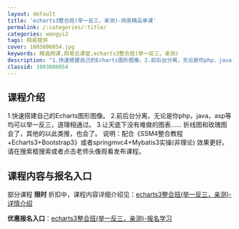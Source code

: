 ```yaml
---
layout: default
title: 'echarts3整合班(举一反三，亲测)-网易精品单课'
permalink: /:categories/:title/
categories: wangyi2
tags: 网易提供
cover: 1003806054.jpg
keywords: 精选网课,网易云课堂,echarts3整合班(举一反三，亲测)
description: "1.快速搭建自己的Echarts图形图像。2.前后台分离，无论是你php，java，asp等均可以举一反三，道理相通过。3.让天底下没有难做的图表......折线图和玫瑰图会了，其他的以此类"
classid: 1003806054
---
```


## 课程介绍

1.快速搭建自己的Echarts图形图像。
2.前后台分离，无论是你php，java，asp等均可以举一反三，道理相通过。
3.让天底下没有难做的图表......
折线图和玫瑰图会了，其他的以此类推，也会了。
说明：配合《SSM4整合教程+Echarts3+Bootstrap3》或者springmvc4+Mybatis3实操(非理论) 效果更好。请在搜索框搜索或者点击老师头像观看发布课程。

## 课程内容与报名入口

部分课程 **限时** 折扣中，课程内容详细介绍见：[echarts3整合班(举一反三，亲测)-详情介绍](https://study.163.com/course/introduction/1003806054.htm?share=1&shareId=1025206652&utm_campaign=share&utm_medium=iphoneShare&utm_source=&utm_u=1025206652)

**优惠报名入口**：[echarts3整合班(举一反三，亲测)-报名学习](https://study.163.com/course/introduction/1003806054.htm?share=1&shareId=1025206652&utm_campaign=share&utm_medium=iphoneShare&utm_source=&utm_u=1025206652)


